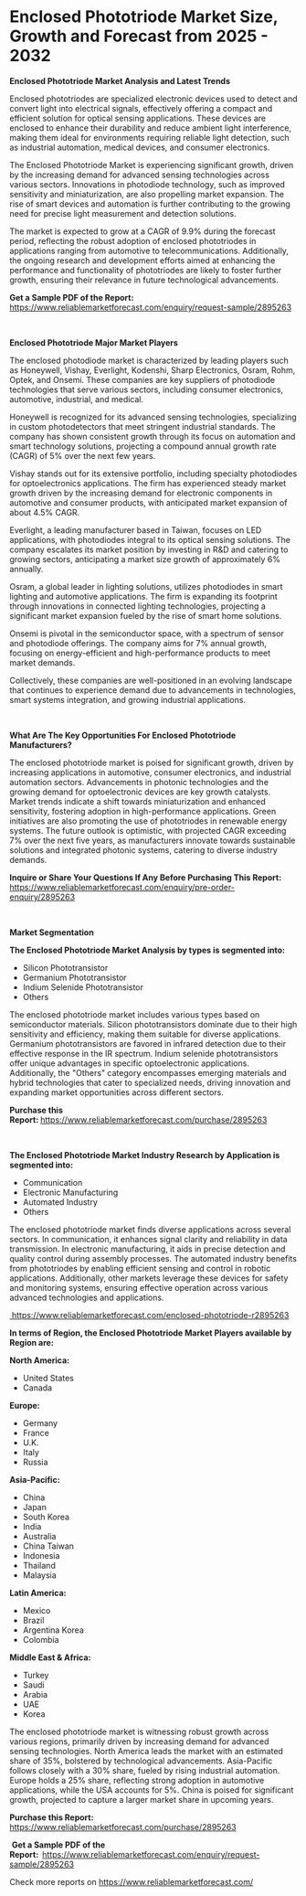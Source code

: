 <p><h1>Enclosed Phototriode Market Size, Growth and Forecast from 2025 - 2032</h1></p><p><strong>Enclosed Phototriode Market Analysis and Latest Trends</strong></p>
<p><p>Enclosed phototriodes are specialized electronic devices used to detect and convert light into electrical signals, effectively offering a compact and efficient solution for optical sensing applications. These devices are enclosed to enhance their durability and reduce ambient light interference, making them ideal for environments requiring reliable light detection, such as industrial automation, medical devices, and consumer electronics.</p><p>The Enclosed Phototriode Market is experiencing significant growth, driven by the increasing demand for advanced sensing technologies across various sectors. Innovations in photodiode technology, such as improved sensitivity and miniaturization, are also propelling market expansion. The rise of smart devices and automation is further contributing to the growing need for precise light measurement and detection solutions.</p><p>The market is expected to grow at a CAGR of 9.9% during the forecast period, reflecting the robust adoption of enclosed phototriodes in applications ranging from automotive to telecommunications. Additionally, the ongoing research and development efforts aimed at enhancing the performance and functionality of phototriodes are likely to foster further growth, ensuring their relevance in future technological advancements.</p></p>
<p><strong>Get a Sample PDF of the Report:&nbsp;</strong> <a href="https://www.reliablemarketforecast.com/enquiry/request-sample/2895263?utm_campaign=3071&utm_medium=2&utm_source=Github&utm_content=ia&utm_term=15032025&utm_id=enclosed-phototriode">https://www.reliablemarketforecast.com/enquiry/request-sample/2895263</a></p>
<p>&nbsp;</p>
<p><strong>Enclosed Phototriode Major Market Players</strong></p>
<p><p>The enclosed photodiode market is characterized by leading players such as Honeywell, Vishay, Everlight, Kodenshi, Sharp Electronics, Osram, Rohm, Optek, and Onsemi. These companies are key suppliers of photodiode technologies that serve various sectors, including consumer electronics, automotive, industrial, and medical.</p><p>Honeywell is recognized for its advanced sensing technologies, specializing in custom photodetectors that meet stringent industrial standards. The company has shown consistent growth through its focus on automation and smart technology solutions, projecting a compound annual growth rate (CAGR) of 5% over the next few years.</p><p>Vishay stands out for its extensive portfolio, including specialty photodiodes for optoelectronics applications. The firm has experienced steady market growth driven by the increasing demand for electronic components in automotive and consumer products, with anticipated market expansion of about 4.5% CAGR.</p><p>Everlight, a leading manufacturer based in Taiwan, focuses on LED applications, with photodiodes integral to its optical sensing solutions. The company escalates its market position by investing in R&D and catering to growing sectors, anticipating a market size growth of approximately 6% annually.</p><p>Osram, a global leader in lighting solutions, utilizes photodiodes in smart lighting and automotive applications. The firm is expanding its footprint through innovations in connected lighting technologies, projecting a significant market expansion fueled by the rise of smart home solutions.</p><p>Onsemi is pivotal in the semiconductor space, with a spectrum of sensor and photodiode offerings. The company aims for 7% annual growth, focusing on energy-efficient and high-performance products to meet market demands.</p><p>Collectively, these companies are well-positioned in an evolving landscape that continues to experience demand due to advancements in technologies, smart systems integration, and growing industrial applications.</p></p>
<p>&nbsp;</p>
<p><strong>What Are The Key Opportunities For Enclosed Phototriode Manufacturers?</strong></p>
<p><p>The enclosed phototriode market is poised for significant growth, driven by increasing applications in automotive, consumer electronics, and industrial automation sectors. Advancements in photonic technologies and the growing demand for optoelectronic devices are key growth catalysts. Market trends indicate a shift towards miniaturization and enhanced sensitivity, fostering adoption in high-performance applications. Green initiatives are also promoting the use of phototriodes in renewable energy systems. The future outlook is optimistic, with projected CAGR exceeding 7% over the next five years, as manufacturers innovate towards sustainable solutions and integrated photonic systems, catering to diverse industry demands.</p></p>
<p><strong>Inquire or Share Your Questions If Any Before Purchasing This Report:</strong> <a href="https://www.reliablemarketforecast.com/enquiry/pre-order-enquiry/2895263?utm_campaign=3071&utm_medium=2&utm_source=Github&utm_content=ia&utm_term=15032025&utm_id=enclosed-phototriode">https://www.reliablemarketforecast.com/enquiry/pre-order-enquiry/2895263</a></p>
<p>&nbsp;</p>
<p><strong>Market Segmentation</strong></p>
<p><strong>The Enclosed Phototriode Market Analysis by types is segmented into:</strong></p>
<p><ul><li>Silicon Phototransistor</li><li>Germanium Phototransistor</li><li>Indium Selenide Phototransistor</li><li>Others</li></ul></p>
<p><p>The enclosed phototriode market includes various types based on semiconductor materials. Silicon phototransistors dominate due to their high sensitivity and efficiency, making them suitable for diverse applications. Germanium phototransistors are favored in infrared detection due to their effective response in the IR spectrum. Indium selenide phototransistors offer unique advantages in specific optoelectronic applications. Additionally, the "Others" category encompasses emerging materials and hybrid technologies that cater to specialized needs, driving innovation and expanding market opportunities across different sectors.</p></p>
<p><strong>Purchase this Report:&nbsp;</strong><a href="https://www.reliablemarketforecast.com/purchase/2895263?utm_campaign=3071&utm_medium=2&utm_source=Github&utm_content=ia&utm_term=15032025&utm_id=enclosed-phototriode">https://www.reliablemarketforecast.com/purchase/2895263</a></p>
<p>&nbsp;</p>
<p><strong>The Enclosed Phototriode Market Industry Research by Application is segmented into:</strong></p>
<p><ul><li>Communication</li><li>Electronic Manufacturing</li><li>Automated Industry</li><li>Others</li></ul></p>
<p><p>The enclosed phototriode market finds diverse applications across several sectors. In communication, it enhances signal clarity and reliability in data transmission. In electronic manufacturing, it aids in precise detection and quality control during assembly processes. The automated industry benefits from phototriodes by enabling efficient sensing and control in robotic applications. Additionally, other markets leverage these devices for safety and monitoring systems, ensuring effective operation across various advanced technologies and applications.</p></p>
<p><a href="https://www.reliablemarketforecast.com/enclosed-phototriode-r2895263?utm_campaign=3071&utm_medium=2&utm_source=Github&utm_content=ia&utm_term=15032025&utm_id=enclosed-phototriode">&nbsp;https://www.reliablemarketforecast.com/enclosed-phototriode-r2895263</a></p>
<p><strong>In terms of Region, the Enclosed Phototriode Market Players available by Region are:</strong></p>
<p>
    <p> <strong> North America: </strong>
        <ul>
            <li>United States</li>
            <li>Canada</li>
        </ul>
        </p> 
    <p> <strong> Europe: </strong>
        <ul>
            <li>Germany</li>
            <li>France</li>
            <li>U.K.</li>
            <li>Italy</li>
            <li>Russia</li>
        </ul>
        </p> 
    <p> <strong> Asia-Pacific: </strong>
        <ul>
            <li>China</li>
            <li>Japan</li>
            <li>South Korea</li>
            <li>India</li>
            <li>Australia</li>
            <li>China Taiwan</li>
            <li>Indonesia</li>
            <li>Thailand</li>
            <li>Malaysia</li>
        </ul>
        </p> 
    <p> <strong> Latin America: </strong>
        <ul>
            <li>Mexico</li>
            <li>Brazil</li>
            <li>Argentina Korea</li>
            <li>Colombia</li>
        </ul>
        </p> 
    <p> <strong> Middle East & Africa: </strong>
        <ul>
            <li>Turkey</li>
            <li>Saudi</li>
            <li>Arabia</li>
            <li>UAE</li>
            <li>Korea</li>
        </ul>
    </p>
    </p>
<p><p>The enclosed phototriode market is witnessing robust growth across various regions, primarily driven by increasing demand for advanced sensing technologies. North America leads the market with an estimated share of 35%, bolstered by technological advancements. Asia-Pacific follows closely with a 30% share, fueled by rising industrial automation. Europe holds a 25% share, reflecting strong adoption in automotive applications, while the USA accounts for 5%. China is poised for significant growth, projected to capture a larger market share in upcoming years.</p></p>
<p><strong>Purchase this Report: </strong><a href="https://www.reliablemarketforecast.com/purchase/2895263?utm_campaign=3071&utm_medium=2&utm_source=Github&utm_content=ia&utm_term=15032025&utm_id=enclosed-phototriode">https://www.reliablemarketforecast.com/purchase/2895263</a></p>
<p>&nbsp;<strong>Get a Sample PDF of the Report:&nbsp;&nbsp;</strong><a href="https://www.reliablemarketforecast.com/enquiry/request-sample/2895263?utm_campaign=3071&utm_medium=2&utm_source=Github&utm_content=ia&utm_term=15032025&utm_id=enclosed-phototriode">https://www.reliablemarketforecast.com/enquiry/request-sample/2895263</a></p>
<p><strong></strong></p>
<p>Check more reports on <a href="https://www.reliablemarketforecast.com/?utm_campaign=3071&utm_medium=2&utm_source=Github&utm_content=ia&utm_term=15032025&utm_id=enclosed-phototriode">https://www.reliablemarketforecast.com/</a></p>
